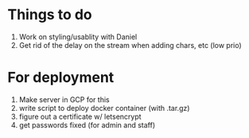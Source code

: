 # Things to do
1. Work on styling/usablity with Daniel
2. Get rid of the delay on the stream when adding chars, etc (low prio)

# For deployment
1. Make server in GCP for this
2. write script to deploy docker container (with .tar.gz)
3. figure out a certificate w/ letsencrypt
4. get passwords fixed (for admin and staff)
